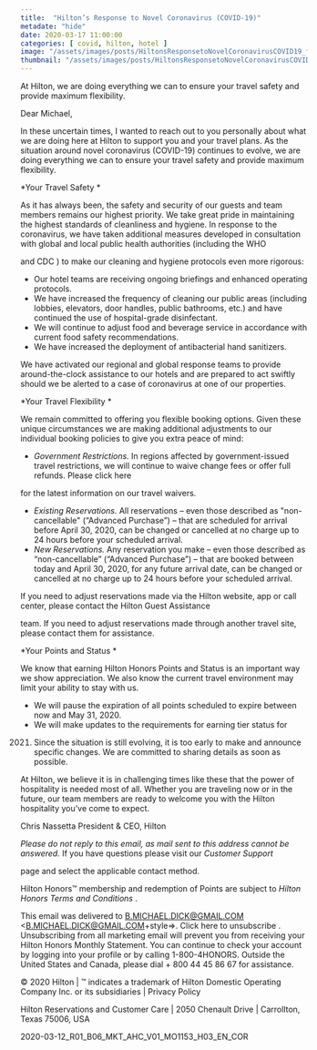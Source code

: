 ```yaml
---
title:  "Hilton’s Response to Novel Coronavirus (COVID-19)"
metadate: "hide"
date: 2020-03-17 11:00:00
categories: [ covid, hilton, hotel ]
image: "/assets/images/posts/HiltonsResponsetoNovelCoronavirusCOVID19_full.png"
thumbnail: "/assets/images/posts/HiltonsResponsetoNovelCoronavirusCOVID19.png"
---
```

At Hilton, we are doing everything we can to ensure your travel safety and
provide maximum flexibility.



Dear Michael,

In these uncertain times, I wanted to reach out to you personally about
what we are doing here at Hilton to support you and your travel plans. As
the situation around novel coronavirus (COVID-19) continues to evolve, we
are doing everything we can to ensure your travel safety and provide
maximum flexibility.

*Your Travel Safety *

As it has always been, the safety and security of our guests and team
members remains our highest priority. We take great pride in maintaining
the highest standards of cleanliness and hygiene. In response to the
coronavirus, we have taken additional measures developed in consultation
with global and local public health authorities (including the WHO

and CDC
)
to make our cleaning and hygiene protocols even more rigorous:

   - Our hotel teams are receiving ongoing briefings and enhanced operating
   protocols.
   - We have increased the frequency of cleaning our public areas
   (including lobbies, elevators, door handles, public bathrooms, etc.) and
   have continued the use of hospital-grade disinfectant.
   - We will continue to adjust food and beverage service in accordance
   with current food safety recommendations.
   - We have increased the deployment of antibacterial hand sanitizers.

We have activated our regional and global response teams to provide
around-the-clock assistance to our hotels and are prepared to act swiftly
should we be alerted to a case of coronavirus at one of our properties.

*Your Travel Flexibility *

We remain committed to offering you flexible booking options. Given these
unique circumstances we are making additional adjustments to our individual
booking policies to give you extra peace of mind:

   - *Government Restrictions.* In regions affected by government-issued
   travel restrictions, we will continue to waive change fees or offer full
   refunds. Please click here
   
   for the latest information on our travel waivers.
   - *Existing Reservations.* All reservations – even those described as
   "non-cancellable" (“Advanced Purchase”) – that are scheduled for arrival
   before April 30, 2020, can be changed or cancelled at no charge up to 24
   hours before your scheduled arrival.
   - *New Reservations.* Any reservation you make – even those described as
   “non-cancellable” (“Advanced Purchase”) – that are booked between today and
   April 30, 2020, for any future arrival date, can be changed or cancelled at
   no charge up to 24 hours before your scheduled arrival.

If you need to adjust reservations made via the Hilton website, app or call
center, please contact the Hilton Guest Assistance

team. If you need to adjust reservations made through another travel site,
please contact them for assistance.

*Your Points and Status *

We know that earning Hilton Honors Points and Status is an important way we
show appreciation. We also know the current travel environment may limit
your ability to stay with us.

   - We will pause the expiration of all points scheduled to expire between
   now and May 31, 2020.
   - We will make updates to the requirements for earning tier status for
   2021. Since the situation is still evolving, it is too early to make and
   announce specific changes. We are committed to sharing details as soon as
   possible.

At Hilton, we believe it is in challenging times like these that the power
of hospitality is needed most of all. Whether you are traveling now or in
the future, our team members are ready to welcome you with the Hilton
hospitality you’ve come to expect.


Chris Nassetta
President & CEO, Hilton



















*Please do not reply to this email, as mail sent to this address cannot be
answered.* If you have questions please visit our *Customer Support*

page and select the applicable contact method.

Hilton Honors™ membership and redemption of Points are subject to *Hilton
Honors Terms and Conditions*
.


This email was delivered to B.MICHAEL.DICK@GMAIL.COM
<B.MICHAEL.DICK@GMAIL.COM+style=>. Click here to unsubscribe
.
Unsubscribing from all marketing email will prevent you from receiving your
Hilton Honors Monthly Statement. You can continue to check your account by
logging into your profile or by calling 1-800-4HONORS. Outside the United
States and Canada, please dial + 800 44 45 86 67 for assistance.

© 2020 Hilton | ™ indicates a trademark of Hilton Domestic Operating
Company Inc. or its subsidiaries | Privacy Policy


Hilton Reservations and Customer Care | 2050 Chenault Drive | Carrollton,
Texas 75006, USA

2020-03-12_R01_B06_MKT_AHC_V01_MO1153_H03_EN_COR


